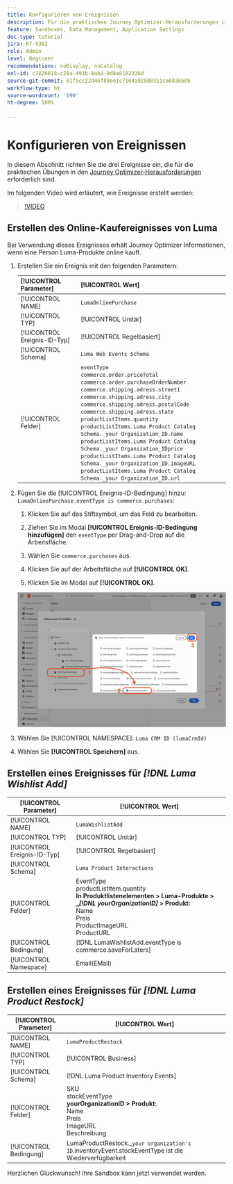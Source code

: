 ```yaml
---
title: Konfigurieren von Ereignissen
description: Für die praktischen Journey Optimizer-Herausforderungen ist das Konfigurieren von drei Ereignissen erforderlich
feature: Sandboxes, Data Management, Application Settings
doc-type: tutorial
jira: KT-9382
role: Admin
level: Beginner
recommendations: noDisplay, noCatalog
exl-id: c7826818-c28a-493b-8aba-9d8a8102336d
source-git-commit: 81f5cc22d46f89ee1c7164a92988311ca6036b8b
workflow-type: ht
source-wordcount: '190'
ht-degree: 100%

---
```


# Konfigurieren von Ereignissen

In diesem Abschnitt richten Sie die drei Ereignisse ein, die für die praktischen Übungen in den [Journey Optimizer-Herausforderungen](/help/challenges/introduction-and-prerequisites.md) erforderlich sind.

Im folgenden Video wird erläutert, wie Ereignisse erstellt werden:

>[!VIDEO](https://video.tv.adobe.com/v/336253?quality=12&learn=on)

## Erstellen des Online-Kaufereignisses von Luma

Bei Verwendung dieses Ereignisses erhält Journey Optimizer Informationen, wenn eine Person Luma-Produkte online kauft.

1. Erstellen Sie ein Ereignis mit den folgenden Parametern:

   | [!UICONTROL Parameter] | [!UICONTROL Wert] |
   |-------------|-----------|
   | [!UICONTROL NAME] | `LumaOnlinePurchase` |
   | [!UICONTROL TYP] | [!UICONTROL Unitär] |
   | [!UICONTROL Ereignis-ID-Typ] | [!UICONTROL Regelbasiert] |
   | [!UICONTROL Schema] | `Luma Web Events Schema` |
   | [!UICONTROL Felder] | `eventType` <br>`commerce.order.priceTotal`<br>`commerce.order.purchaseOrderNumber`<br>`commerce.shipping.adress.street1`<br>`commerce.shipping.adress.city`<br>`commerce.shipping.adress.postalCode`<br>`commerce.shipping.adress.state`<br>`productListItems.quantity`<br>`productListItems.Luma Product Catalog Schema._your Organization_ID.name`<br>`productListItems.Luma Product Catalog Schema._your Organization_IDprice`<br>`productListItems.Luma Product Catalog Schema._your Organization_ID.imageURL`<br>`productListItems.Luma Product Catalog Schema._your Organization_ID.url` |

1. Fügen Sie die [!UICONTROL Ereignis-ID-Bedingung] hinzu: `LumaOnlinePurchase.eventType is commerce.purchases`:

   1. Klicken Sie auf das Stiftsymbol, um das Feld zu bearbeiten.

   1. Ziehen Sie im Modal **[!UICONTROL Ereignis-ID-Bedingung hinzufügen]** den `eventType` per Drag-and-Drop auf die Arbeitsfläche.
   1. Wählen Sie `commerce.purchases` aus.
   1. Klicken Sie auf der Arbeitsfläche auf **[!UICONTROL OK]**.
   1. Klicken Sie im Modal auf **[!UICONTROL OK]**.

   ![Hinzufügen einer Ereignisbedingung](/help/tutorial-configure-a-training-sandbox/assets/Event-lumaOnlinePurchase-condition-1.png)

1. Wählen Sie [!UICONTROL NAMESPACE]: `Luma CRM ID (lumaCrmId)`

1. Wählen Sie **[!UICONTROL Speichern]** aus.

## Erstellen eines Ereignisses für *[!DNL Luma Wishlist Add]*

| [!UICONTROL Parameter] | [!UICONTROL Wert] |
|-------------|-----------|
| [!UICONTROL NAME] | `LumaWishlistAdd` |
| [!UICONTROL TYP] | [!UICONTROL Unitär] |
| [!UICONTROL Ereignis-ID-Typ] | [!UICONTROL Regelbasiert] |
| [!UICONTROL Schema] | `Luma Product Interactions` |
| [!UICONTROL Felder] | EventType<br>productListItem.quantity<br><b>In Produktlistenelementen > Luma-Produkte > _*[!DNL yourOrganizationID]* > Produkt:</b> <br>Name<br>Preis<br> ProductImageURL<br>ProductURL |
| [!UICONTROL Bedingung] | [!DNL LumaWishlistAdd.eventType is commerce.saveForLaters] |
| [!UICONTROL Namespace] | Email(EMail) |

## Erstellen eines Ereignisses für *[!DNL Luma Product Restock]*

| [!UICONTROL Parameter] | [!UICONTROL Wert] |
|-------------|-----------|
| [!UICONTROL NAME] | `LumaProductRestock` |
| [!UICONTROL TYP] | [!UICONTROL Business] |
| [!UICONTROL Schema] | [!DNL Luma Product Inventory Events] |
| [!UICONTROL Felder] | SKU <br> stockEventType<br><b> yourOrganizationID > Produkt:</b> <br>Name<br>Preis<br> ImageURL<br>Beschreibung |
| [!UICONTROL Bedingung] | LumaProductRestock._`your organization's ID`.inventoryEvent.stockEventType ist die Wiederverfügbarkeit |

Herzlichen Glückwunsch! Ihre Sandbox kann jetzt verwendet werden.
